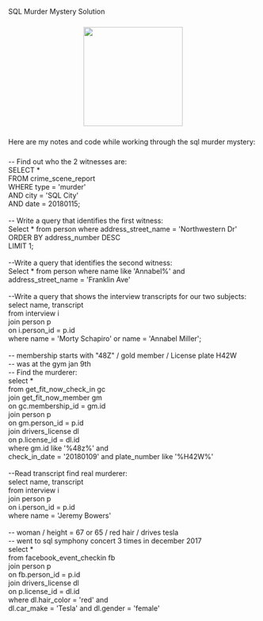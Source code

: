 <p align="left">SQL Murder Mystery Solution</p>

###

<div align="center">
  <img height="200" src="https://mystery.knightlab.com/174092-clue-illustration.png"  />
</div>

###

<p align="left">Here are my notes and code while working through the sql murder mystery:</p>

###

<p align="left">-- Find out who the 2 witnesses are: <br>SELECT *<br>FROM crime_scene_report<br>WHERE type = 'murder'<br>AND city = 'SQL City'<br>AND date = 20180115;<br><br>-- Write a query that identifies the first witness:<br>Select * from person where address_street_name = 'Northwestern Dr' <br>ORDER BY address_number DESC<br>LIMIT 1;<br><br>--Write a query that identifies the second witness:<br>Select * from person where name like 'Annabel%' and<br>address_street_name = 'Franklin Ave'<br><br>--Write a query that shows the interview transcripts for our two subjects:<br>select name, transcript<br>from interview i<br>join person p<br>on i.person_id = p.id<br>where name = 'Morty Schapiro' or name = 'Annabel Miller';<br><br>-- membership starts with "48Z" / gold member / License plate H42W <br>-- was at the gym jan 9th <br>-- Find the murderer: <br>select * <br>from get_fit_now_check_in gc<br>join get_fit_now_member gm<br>on gc.membership_id = gm.id<br>join person p<br>on gm.person_id = p.id<br>join drivers_license dl<br>on p.license_id = dl.id<br>where gm.id like '%48z%' and <br>check_in_date = '20180109' and plate_number like '%H42W%'<br><br>--Read transcript find real murderer: <br>select name, transcript<br>from interview i<br>join person p<br>on i.person_id = p.id<br>where name = 'Jeremy Bowers'<br><br>-- woman / height = 67 or 65 / red hair / drives tesla <br>-- went to sql symphony concert 3 times in december 2017 <br>select *<br>from facebook_event_checkin fb<br>join person p<br>on fb.person_id = p.id<br>join drivers_license dl<br>on p.license_id = dl.id<br>where dl.hair_color = 'red' and <br>dl.car_make = 'Tesla' and dl.gender = 'female'</p>

###
